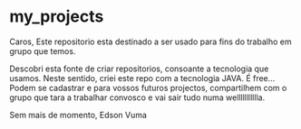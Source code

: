 my_projects
===========

Caros,
Este repositorio esta destinado a ser usado para fins do trabalho em grupo que temos.

Descobri esta fonte de criar repositorios, consoante a tecnologia que usamos.
Neste sentido, criei este repo com a tecnologia JAVA.
É free...
Podem se cadastrar e para vossos futuros projectos, compartilhem com o grupo que tara a trabalhar convosco e vai sair tudo numa wellllllllllla.

Sem mais de momento,
Edson Vuma